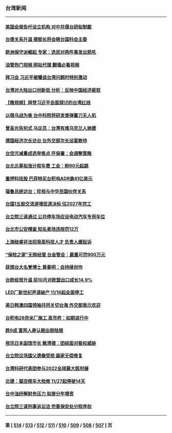 ### 台湾新闻
---
#### [美国会报告吁设立机构 对中共侵台研拟制裁](../../pages/ncid1349361/n13866774.md?11161645) 
#### [台德关系升温 德部长将会晤台国科会主委](../../pages/ncid1349361/n13866729.md?11161645) 
#### [欧洲保守派崛起 专家：选民对两件事发出怒吼](../../pages/ncid1349361/n13861133.md?11161645) 
#### [油管热门视频 网站代理 翻墙必看视频](http://138.2.39.72:81/youtube.html?epic-marker?11161645)
#### [拜习会 习近平被曝谈台湾问题时特别激动](../../pages/ncid1349361/n13866581.md?11161645) 
#### [台湾对大陆出口创新低 分析：反映中国经济疲软](../../pages/ncid1349361/n13866067.md?11161645) 
#### [【微视频】拜登习近平会面探讨的台湾红线](../../pages/ncid1349361/n13866485.md?11161645) 
#### [以俄乌战为鉴 台中科院将研发类弹簧刀无人机](../../pages/ncid1349361/n13866367.md?11161645) 
#### [曾圣光告别式 乌议员：台湾有难乌克兰人驰援](../../pages/ncid1349361/n13866366.md?11161645) 
#### [德国经济次长访台 台外交部次长设宴款待](../../pages/ncid1349361/n13866415.md?11161645) 
#### [台空污减量成选举焦点 环保署：会调整策略](../../pages/ncid1349361/n13866341.md?11161645) 
#### [台北北基拟涨计程车费 工会：盼90元起跳](../../pages/ncid1349361/n13866339.md?11161645) 
#### [重押科技股 巴菲特买台积电ADR逾41亿美元](../../pages/ncid1349361/n13866383.md?11161645) 
#### [瑙鲁总统访台：珍视与中华民国伙伴关系](../../pages/ncid1349361/n13866282.md?11161645) 
#### [台国1五股交流道增匝道决标 估2027年完工](../../pages/ncid1349361/n13866466.md?11161645) 
#### [台立院三读通过 公共停车场应设电动汽车专用车位](../../pages/ncid1349361/n13866474.md?11161645) 
#### [台北市公安稽查 知名卖场违规罚12万](../../pages/ncid1349361/n13866477.md?11161645) 
#### [上海硅睿非法招我高科技人才 负责人缓起诉](../../pages/ncid1349361/n13866342.md?11161645) 
#### [“保险之家”无照经营 台金管会：最重可罚900万元](../../pages/ncid1349361/n13866393.md?11161645) 
#### [获颁台大名誉博士 黄春明：会持续创作](../../pages/ncid1349361/n13866343.md?11161645) 
#### [台欧经贸升温 前10月对欧盟出口成长14.9%](../../pages/ncid1349361/n13866370.md?11161645) 
#### [LED厂新世纪声请破产 11/16起全面停工](../../pages/ncid1349361/n13866363.md?11161645) 
#### [美日韩澳四国领袖共同关切台海 外交部表示欢迎](../../pages/ncid1349361/n13866419.md?11161645) 
#### [台积电28奈米厂施工 高市府：如期进行中](../../pages/ncid1349361/n13866417.md?11161645) 
#### [跌9成 富邦人寿认赔出脱陆银](../../pages/ncid1349361/n13866412.md?11161645) 
#### [视讯日本函馆市长 赖清德：团结面对极权威胁](../../pages/ncid1349361/n13866392.md?11161645) 
#### [台立院议场国父遗像受损 画家无偿修复](../../pages/ncid1349361/n13866373.md?11161645) 
#### [台湾科研代表团参与2022全球最大医材展](../../pages/ncid1349361/n13866388.md?11161645) 
#### [北捷：猫空缆车大检修 11/27起停驶14天](../../pages/ncid1349361/n13866385.md?11161645) 
#### [台中油纾解财务压力 拟提分年增资](../../pages/ncid1349361/n13866345.md?11161645) 
#### [台立院三读刑事诉讼法 完善保安处分程序权](../../pages/ncid1349361/n13866347.md?11161645) 

---
#### 第 [ [514](./514.md?11161645) / [513](./513.md?11161645) / [512](./512.md?11161645) / [511](./511.md?11161645) / [510](./510.md?11161645) / [509](./509.md?11161645) / [508](./508.md?11161645) / [507](./507.md?11161645) ] 页

